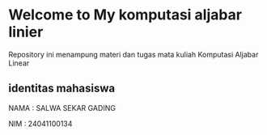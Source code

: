 # Welcome to My komputasi aljabar linier

Repository ini menampung materi dan tugas mata kuliah Komputasi Aljabar Linear

## identitas mahasiswa
NAMA : SALWA SEKAR GADING 

NIM : 24041100134

```{tableofcontents}
```

